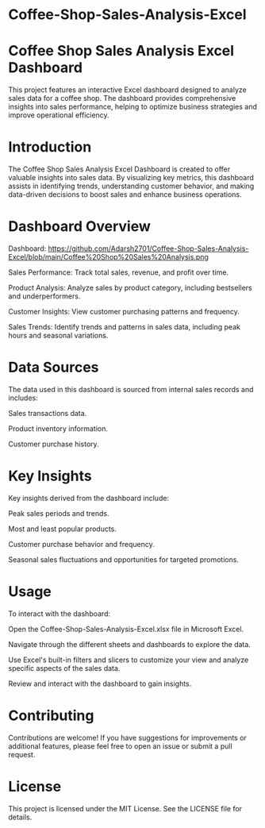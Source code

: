 # Coffee-Shop-Sales-Analysis-Excel

# Coffee Shop Sales Analysis Excel Dashboard
This project features an interactive Excel dashboard designed to analyze sales data for a coffee shop. The dashboard provides comprehensive insights into sales performance, helping to optimize business strategies and improve operational efficiency.

# Introduction
The Coffee Shop Sales Analysis Excel Dashboard is created to offer valuable insights into sales data. By visualizing key metrics, this dashboard assists in identifying trends, understanding customer behavior, and making data-driven decisions to boost sales and enhance business operations.

# Dashboard Overview
Dashboard: https://github.com/Adarsh2701/Coffee-Shop-Sales-Analysis-Excel/blob/main/Coffee%20Shop%20Sales%20Analysis.png

Sales Performance: Track total sales, revenue, and profit over time.

Product Analysis: Analyze sales by product category, including bestsellers and underperformers.

Customer Insights: View customer purchasing patterns and frequency.

Sales Trends: Identify trends and patterns in sales data, including peak hours and seasonal variations.

# Data Sources
The data used in this dashboard is sourced from internal sales records and includes:

Sales transactions data.

Product inventory information.

Customer purchase history.

# Key Insights
Key insights derived from the dashboard include:

Peak sales periods and trends.

Most and least popular products.

Customer purchase behavior and frequency.

Seasonal sales fluctuations and opportunities for targeted promotions.
# Usage
To interact with the dashboard:

Open the Coffee-Shop-Sales-Analysis-Excel.xlsx file in Microsoft Excel.

Navigate through the different sheets and dashboards to explore the data.

Use Excel's built-in filters and slicers to customize your view and analyze specific aspects of the sales data.

Review and interact with the dashboard to gain insights.

# Contributing
Contributions are welcome! If you have suggestions for improvements or additional features, please feel free to open an issue or submit a pull request.

# License
This project is licensed under the MIT License. See the LICENSE file for details.
